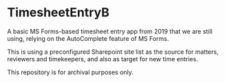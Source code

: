 # TimesheetEntryB

A basic MS Forms-based timesheet entry app from 2019 that we are still using, relying on the AutoComplete feature of MS Forms.

This is using a preconfigured Sharepoint site list as the source for matters, reviewers and timekeepers, and also as target for new time entries.

This repository is for archival purposes only.
